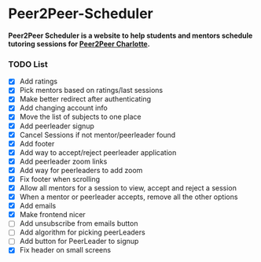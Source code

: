 # Peer2Peer-Scheduler
**Peer2Peer Scheduler is a website to help students and mentors schedule tutoring sessions for [Peer2Peer Charlotte](https://peer2peercharlotte.weebly.com/).**

### TODO List
 - [x] Add ratings
 - [x] Pick mentors based on ratings/last sessions
 - [x] Make better redirect after authenticating
 - [x] Add changing account info
 - [x] Move the list of subjects to one place
 - [x] Add peerleader signup
 - [x] Cancel Sessions if not mentor/peerleader found
 - [x] Add footer
 - [x] Add way to accept/reject peerleader application
 - [x] Add peerleader zoom links
 - [x] Add way for peerleaders to add zoom
 - [x] Fix footer when scrolling
 - [x] Allow all mentors for a session to view, accept and reject a session
 - [x] When a mentor or peerleader accepts, remove all the other options
 - [x] Add emails
 - [x] Make frontend nicer
 - [ ] Add unsubscribe from emails button
 - [ ] Add algorithm for picking peerLeaders
 - [ ] Add button for PeerLeader to signup
 - [x] Fix header on small screens
